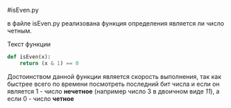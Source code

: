 #isEven.py

в файле isEven.py реализована функция определения является ли число четным.

Текст функции
```python
def isEven(x):
    return (x & 1) == 0
```

Достоинством данной функции является скорость выполнения, так как быстрее всего по времени посмотреть последний бит
числа и если он является 1 - число **нечетное** (например число 3 в двоичном виде _11_), а если 0 - число **четное**